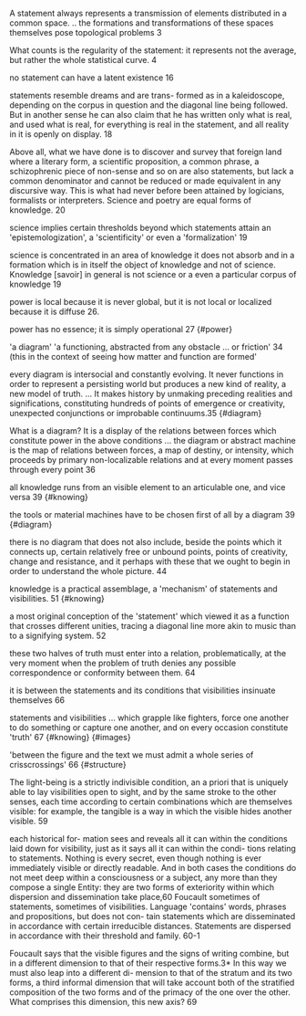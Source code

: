 A statement always represents a transmission of elements distributed in a common space. .. the formations and transformations of these spaces themselves pose topological problems 3

What counts is the regularity of the statement: it represents not the average, but rather the whole statistical curve. 4

no statement can have a latent existence 16

statements resemble dreams and are trans- formed as in a kaleidoscope, depending on the corpus in question and the diagonal line being followed. But in another sense he can also claim that he has written only what is real, and used what is real, for everything is real in the statement, and all reality in it is openly on display. 18

Above all, what we have done is to discover and survey that foreign land where a literary form, a scientific proposition, a common phrase, a schizophrenic piece of non-sense and so on are also statements, but lack a common denominator and cannot be reduced or made equivalent in any discursive way. This is what had never before been attained by logicians, formalists or interpreters. Science and poetry are equal forms of
knowledge. 20

science implies certain thresholds beyond which statements attain an 'epistemologization', a 'scientificity' or even a 'formalization' 19

science is concentrated in an area of knowledge it does not absorb and in a formation which is in itself the object of knowledge and not of science. Knowledge [savoir] in general is not science or a even a particular corpus of knowledge 19

power is local because it is never global, but it is not local or localized because it is diffuse 26. 

power has no essence; it is simply operational 27 {#power}

'a diagram' 'a functioning, abstracted from any obstacle ... or friction' 34
(this in the context of seeing how matter and function are formed'

every diagram is intersocial and constantly evolving. It never functions in order to represent a persisting world but produces a new kind of reality, a new model of truth. ... It makes history by unmaking preceding realities and significations, constituting hundreds of points of emergence or creativity, unexpected conjunctions or improbable continuums.35 {#diagram}

What is a diagram? It is a display of the relations between forces which constitute power in the above conditions ... the diagram or abstract machine is the map of relations between forces, a map of destiny, or intensity, which proceeds by primary non-localizable relations and at every moment passes through every point 36 

all knowledge runs from an visible element to an articulable one, and vice versa 39 {#knowing}

the tools or material machines have to be chosen first of all by a diagram 39 {#diagram}

there is no diagram that does not also include, beside the points which it connects up, certain relatively free or unbound points, points of creativity, change and resistance, and it perhaps with these that we ought to begin in order to understand the whole picture. 44

knowledge is a practical assemblage, a 'mechanism' of statements and visibilities. 51 {#knowing}

a most original conception of the 'statement' which viewed it as a function that crosses different unities, tracing a diagonal line more akin to music than to a signifying system. 52

these two halves of truth must enter into a relation, problematically, at the very moment when the problem of truth denies any possible correspondence or conformity between them. 64

it is between the statements and its conditions that visibilities insinuate themselves 66

statements and visibilities ... which grapple like fighters, force one another to do something or capture one another, and on every occasion constitute 'truth' 67 {#knowing} {#images}

'between the figure and the text we must admit a whole series of crisscrossings' 66 {#structure}

 The light-being is a strictly indivisible condition, an a priori that is uniquely able to lay visibilities open to sight, and by the same stroke to the other senses, each time according to certain combinations which are themselves visible: for example, the tangible is a way in which the visible hides another visible. 59

each historical for- mation sees and reveals all it can within the conditions laid down for visibility, just as it says all it can within the condi- tions relating to statements. Nothing is every secret, even though nothing is ever immediately visible or directly readable. And in both cases the conditions do not meet deep within a consciousness or a subject, any more than they compose a single Entity: they are two forms of exteriority within which dispersion and dissemination take place,60 Foucault sometimes of statements, sometimes of visibilities. Language 'contains' words, phrases and propositions, but does not con- tain statements which are disseminated in accordance with certain irreducible distances. Statements are dispersed in accordance with their threshold and family. 60-1 


Foucault says that the visible figures and the signs of writing combine, but in a different dimension to that of their respective forms.3* In this way we must also leap into a different di- mension to that of the stratum and its two forms, a third informal dimension that will take account both of the stratified composition of the two forms and of the primacy of the one over the other. What comprises this dimension, this new axis? 69

